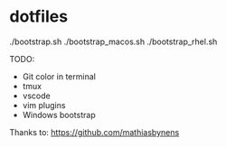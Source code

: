 # dotfiles

./bootstrap.sh
./bootstrap_macos.sh
./bootstrap_rhel.sh

TODO:
- Git color in terminal
- tmux
- vscode
- vim plugins
- Windows bootstrap

Thanks to: https://github.com/mathiasbynens